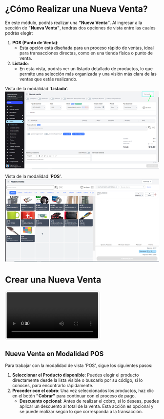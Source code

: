 # ¿Cómo Realizar una Nueva Venta?

En este módulo, podrás realizar una **“Nueva Venta”**. Al ingresar a la sección de **"Nueva Venta"**, tendrás dos opciones de vista entre las cuales podrás elegir:

1. **POS (Punto de Venta)**:
    - Esta opción está diseñada para un proceso rápido de ventas, ideal para transacciones directas, como en una tienda física o punto de venta.
2. **Listado**:
    - En esta vista, podrás ver un listado detallado de productos, lo que permite una selección más organizada y una visión más clara de las ventas que estás realizando.

Vista de la modalidad '**Listado**'.
![listado](./img/listado.png)

Vista de la modalidad '**POS**'.
![pos](./img/pos.png)

# Crear una Nueva Venta

<div style="flex: 1;">
<video controls style="max-width: 100%; border: 1px solid #ddd; border-radius: 8px; padding: 4px;">
  <source src="/video/ventas/nuevaventa.mp4" type="video/mp4">
  Tu navegador no soporta el elemento de video.
</video>
</div>

## **Nueva Venta en Modalidad POS**

Para trabajar con la modalidad de vista 'POS', sigue los siguientes pasos:

1. **Seleccionar el Producto disponible**: Puedes elegir el producto directamente desde la lista visible o buscarlo por su código, si lo conoces, para encontrarlo rápidamente.
2. **Proceder con el cobro**: Una vez seleccionados los productos, haz clic en el botón **"Cobrar"** para continuar con el proceso de pago.
    - **Descuento opcional**: Antes de realizar el cobro, si lo deseas, puedes aplicar un descuento al total de la venta. Esta acción es opcional y se puede realizar según lo que corresponda a la transacción.